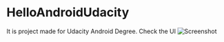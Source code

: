 # HelloAndroidUdacity
It is project made for Udacity Android Degree.
Check the UI 
![Screenshot](https://github.com/indianlad/HelloAndroidUdacity/blob/master/app/src/Screenshot_1519427595.png=200x400)
